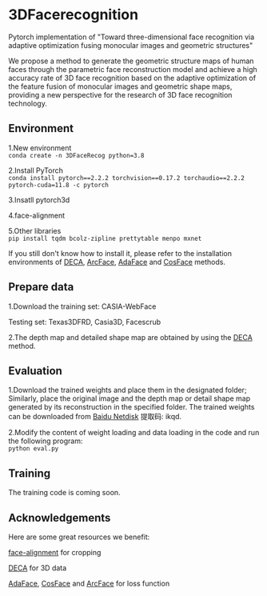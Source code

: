 # 3DFacerecognition
Pytorch implementation of "Toward three-dimensional face recognition via adaptive optimization fusing monocular images and geometric structures"  

We propose a method to generate the geometric structure maps of human faces through the parametric face reconstruction model and achieve a high accuracy rate of 3D face recognition based on the adaptive optimization of the feature fusion of monocular images and geometric shape maps, providing a new perspective for the research of 3D face recognition technology.  

## Environment
1.New environment  
`conda create -n 3DFaceRecog python=3.8`  

2.Install PyTorch  
`conda install pytorch==2.2.2 torchvision==0.17.2 torchaudio==2.2.2 pytorch-cuda=11.8 -c pytorch`

3.Insatll pytorch3d  

4.face-alignment  

5.Other libraries  
`pip install tqdm bcolz-zipline prettytable menpo mxnet`  

If you still don't know how to install it, please refer to the installation environments of [DECA](https://github.com/yfeng95/DECA), [ArcFace](https://github.com/deepinsight/insightface/tree/master/recognition/arcface_torch), [AdaFace](https://github.com/mk-minchul/AdaFace) and [CosFace](https://github.com/yule-li/CosFace) methods.  

## Prepare data
1.Download the training set: CASIA-WebFace  

Testing set: Texas3DFRD, Casia3D, Facescrub  

2.The depth map and detailed shape map are obtained by using the [DECA](https://github.com/yfeng95/DECA) method.  

## Evaluation
1.Download the trained weights and place them in the designated folder; Similarly, place the original image and the depth map or detail shape map generated by its reconstruction in the specified folder. The trained weights can be downloaded from [Baidu Netdisk](https://pan.baidu.com/s/11D98URQAu-ZIfZ70M43CLg) 提取码: ikqd.  

2.Modify the content of weight loading and data loading in the code and run the following program:  
`python eval.py`  

## Training
The training code is coming soon.  

## Acknowledgements
Here are some great resources we benefit:  

[face-alignment](https://github.com/1adrianb/face-alignment) for cropping  

[DECA](https://github.com/yfeng95/DECA) for 3D data  

[AdaFace](https://github.com/mk-minchul/AdaFace), [CosFace](https://github.com/yule-li/CosFace) and [ArcFace](https://github.com/deepinsight/insightface/tree/master/recognition/arcface_torch) for loss function  
